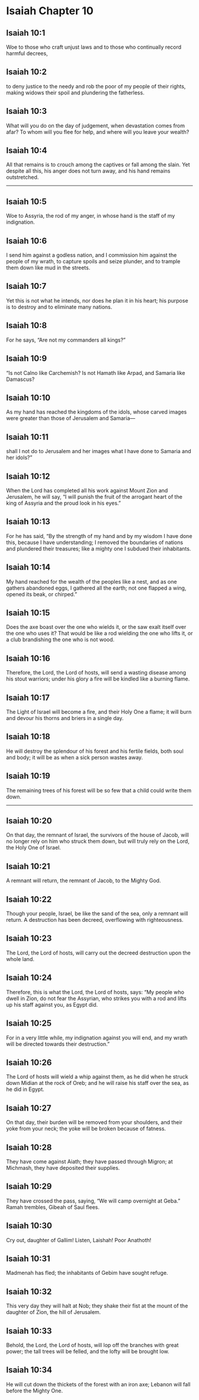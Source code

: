 # Isaiah Chapter 10

## Isaiah 10:1

Woe to those who craft unjust laws and to those who continually record harmful decrees,

## Isaiah 10:2

to deny justice to the needy and rob the poor of my people of their rights, making widows their spoil and plundering the fatherless.

## Isaiah 10:3

What will you do on the day of judgement, when devastation comes from afar? To whom will you flee for help, and where will you leave your wealth?

## Isaiah 10:4

All that remains is to crouch among the captives or fall among the slain. Yet despite all this, his anger does not turn away, and his hand remains outstretched.

---

## Isaiah 10:5

Woe to Assyria, the rod of my anger, in whose hand is the staff of my indignation.

## Isaiah 10:6

I send him against a godless nation, and I commission him against the people of my wrath, to capture spoils and seize plunder, and to trample them down like mud in the streets.

## Isaiah 10:7

Yet this is not what he intends, nor does he plan it in his heart; his purpose is to destroy and to eliminate many nations.

## Isaiah 10:8

For he says, “Are not my commanders all kings?”

## Isaiah 10:9

“Is not Calno like Carchemish? Is not Hamath like Arpad, and Samaria like Damascus?

## Isaiah 10:10

As my hand has reached the kingdoms of the idols, whose carved images were greater than those of Jerusalem and Samaria—

## Isaiah 10:11

shall I not do to Jerusalem and her images what I have done to Samaria and her idols?”

## Isaiah 10:12

When the Lord has completed all his work against Mount Zion and Jerusalem, he will say, “I will punish the fruit of the arrogant heart of the king of Assyria and the proud look in his eyes.”

## Isaiah 10:13

For he has said, “By the strength of my hand and by my wisdom I have done this, because I have understanding; I removed the boundaries of nations and plundered their treasures; like a mighty one I subdued their inhabitants.

## Isaiah 10:14

My hand reached for the wealth of the peoples like a nest, and as one gathers abandoned eggs, I gathered all the earth; not one flapped a wing, opened its beak, or chirped.”

## Isaiah 10:15

Does the axe boast over the one who wields it, or the saw exalt itself over the one who uses it? That would be like a rod wielding the one who lifts it, or a club brandishing the one who is not wood.

## Isaiah 10:16

Therefore, the Lord, the Lord of hosts, will send a wasting disease among his stout warriors; under his glory a fire will be kindled like a burning flame.

## Isaiah 10:17

The Light of Israel will become a fire, and their Holy One a flame; it will burn and devour his thorns and briers in a single day.

## Isaiah 10:18

He will destroy the splendour of his forest and his fertile fields, both soul and body; it will be as when a sick person wastes away.

## Isaiah 10:19

The remaining trees of his forest will be so few that a child could write them down.

---

## Isaiah 10:20

On that day, the remnant of Israel, the survivors of the house of Jacob, will no longer rely on him who struck them down, but will truly rely on the Lord, the Holy One of Israel.

## Isaiah 10:21

A remnant will return, the remnant of Jacob, to the Mighty God.

## Isaiah 10:22

Though your people, Israel, be like the sand of the sea, only a remnant will return. A destruction has been decreed, overflowing with righteousness.

## Isaiah 10:23

The Lord, the Lord of hosts, will carry out the decreed destruction upon the whole land.

## Isaiah 10:24

Therefore, this is what the Lord, the Lord of hosts, says: “My people who dwell in Zion, do not fear the Assyrian, who strikes you with a rod and lifts up his staff against you, as Egypt did.

## Isaiah 10:25

For in a very little while, my indignation against you will end, and my wrath will be directed towards their destruction.”

## Isaiah 10:26

The Lord of hosts will wield a whip against them, as he did when he struck down Midian at the rock of Oreb; and he will raise his staff over the sea, as he did in Egypt.

## Isaiah 10:27

On that day, their burden will be removed from your shoulders, and their yoke from your neck; the yoke will be broken because of fatness.

## Isaiah 10:28

They have come against Aiath; they have passed through Migron; at Michmash, they have deposited their supplies.

## Isaiah 10:29

They have crossed the pass, saying, “We will camp overnight at Geba.” Ramah trembles, Gibeah of Saul flees.

## Isaiah 10:30

Cry out, daughter of Gallim! Listen, Laishah! Poor Anathoth!

## Isaiah 10:31

Madmenah has fled; the inhabitants of Gebim have sought refuge.

## Isaiah 10:32

This very day they will halt at Nob; they shake their fist at the mount of the daughter of Zion, the hill of Jerusalem.

## Isaiah 10:33

Behold, the Lord, the Lord of hosts, will lop off the branches with great power; the tall trees will be felled, and the lofty will be brought low.

## Isaiah 10:34

He will cut down the thickets of the forest with an iron axe; Lebanon will fall before the Mighty One.
